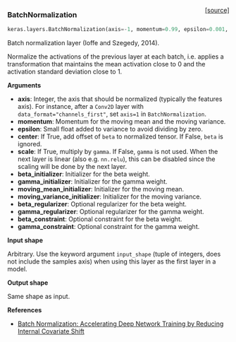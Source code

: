<span style="float:right;">[[source]](https://github.com/keras-team/keras/blob/master/keras/layers/normalization.py#L16)</span>
### BatchNormalization

```python
keras.layers.BatchNormalization(axis=-1, momentum=0.99, epsilon=0.001, center=True, scale=True, beta_initializer='zeros', gamma_initializer='ones', moving_mean_initializer='zeros', moving_variance_initializer='ones', beta_regularizer=None, gamma_regularizer=None, beta_constraint=None, gamma_constraint=None)
```

Batch normalization layer (Ioffe and Szegedy, 2014).

Normalize the activations of the previous layer at each batch,
i.e. applies a transformation that maintains the mean activation
close to 0 and the activation standard deviation close to 1.

__Arguments__

- __axis__: Integer, the axis that should be normalized
(typically the features axis).
For instance, after a `Conv2D` layer with
`data_format="channels_first"`,
set `axis=1` in `BatchNormalization`.
- __momentum__: Momentum for the moving mean and the moving variance.
- __epsilon__: Small float added to variance to avoid dividing by zero.
- __center__: If True, add offset of `beta` to normalized tensor.
If False, `beta` is ignored.
- __scale__: If True, multiply by `gamma`.
If False, `gamma` is not used.
When the next layer is linear (also e.g. `nn.relu`),
this can be disabled since the scaling
will be done by the next layer.
- __beta_initializer__: Initializer for the beta weight.
- __gamma_initializer__: Initializer for the gamma weight.
- __moving_mean_initializer__: Initializer for the moving mean.
- __moving_variance_initializer__: Initializer for the moving variance.
- __beta_regularizer__: Optional regularizer for the beta weight.
- __gamma_regularizer__: Optional regularizer for the gamma weight.
- __beta_constraint__: Optional constraint for the beta weight.
- __gamma_constraint__: Optional constraint for the gamma weight.

__Input shape__

Arbitrary. Use the keyword argument `input_shape`
(tuple of integers, does not include the samples axis)
when using this layer as the first layer in a model.

__Output shape__

Same shape as input.

__References__

- [Batch Normalization: Accelerating Deep Network Training by Reducing Internal Covariate Shift](https://arxiv.org/abs/1502.03167)
